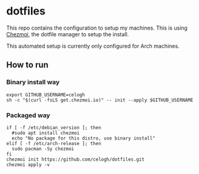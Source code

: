 # dotfiles

This repo contains the configuration to setup my machines. This is using [Chezmoi](https://chezmoi.io), the dotfile manager to setup the install.

This automated setup is currently only configured for Arch machines.

## How to run

### Binary install way

```shell
export GITHUB_USERNAME=celogh
sh -c "$(curl -fsLS get.chezmoi.io)" -- init --apply $GITHUB_USERNAME
```

### Packaged way

```shell
if [ -f /etc/debian_version ]; then
  #sudo apt install chezmoi
  echo "No package for this distro, use binary install"
elif [ -f /etc/arch-release ]; then
  sudo pacman -Sy chezmoi
fi
chezmoi init https://github.com/celogh/dotfiles.git
chezmoi apply -v
```
